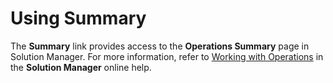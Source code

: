 # Using Summary

The **Summary** link provides access to the **Operations Summary** page
in Solution Manager. For more information, refer to [Working with Operations](../Solution-Manager/Working-with-Operations.md)
 in the **Solution Manager** online help.
